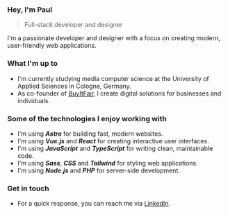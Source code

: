 ### Hey, I'm Paul

> Full-stack developer and designer

I'm a passionate developer and designer with a focus on creating modern, user-friendly web applications.

### What I'm up to

- I'm currently studying media computer science at the University of Applied Sciences in Cologne, Germany.
- As co-founder of [BuyItFair](https://www.buyitfair.de), I create digital solutions for businesses and individuals.

### Some of the technologies I enjoy working with

- I'm using **_Astro_** for building fast, modern websites.
- I'm using **_Vue.js_** and **_React_** for creating interactive user interfaces.
- I'm using **_JavaScript_** and **_TypeScript_** for writing clean, maintainable code.
- I'm using **_Sass_**, **_CSS_** and **_Tailwind_** for styling web applications.
- I'm using **_Node.js_** and **_PHP_** for server-side development.

### Get in touch

- For a quick response, you can reach me via [LinkedIn](https://www.linkedin.com/in/visualsofpaul/).
